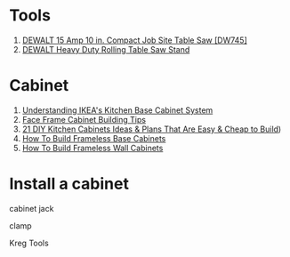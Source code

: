 # Tools
  1. [DEWALT 15 Amp 10 in. Compact Job Site Table Saw [DW745]](http://www.homedepot.com/p/DEWALT-15-Amp-10-in-Compact-Job-Site-Table-Saw-DW745/100497987)
2. [DEWALT Heavy Duty Rolling Table Saw Stand](http://www.homedepot.com/p/DEWALT-Heavy-Duty-Rolling-Table-Saw-Stand-DW7440RS/203054768?keyword=DW7440rs)


# Cabinet
1. [Understanding IKEA's Kitchen Base Cabinet System](https://www.thespruce.com/understanding-ikeas-kitchen-base-cabinet-system-4125817)
1. [Face Frame Cabinet Building Tips](https://www.familyhandyman.com/kitchen/diy-kitchen-cabinets/face-frame-cabinet-building-tips/view-all)
2. [21 DIY Kitchen Cabinets Ideas & Plans That Are Easy & Cheap to Build](https://morningchores.com/diy-kitchen-cabinets/))
3. [How To Build Frameless Base Cabinets](https://tombuildsstuff.blogspot.com/2013/06/how-to-build-frameless-base-cabinets.html)
4. [How To Build Frameless Wall Cabinets](https://tombuildsstuff.blogspot.com/2013/06/how-to-build-frameless-wall-cabinets.html)

# Install a cabinet

cabinet jack

clamp

Kreg Tools
